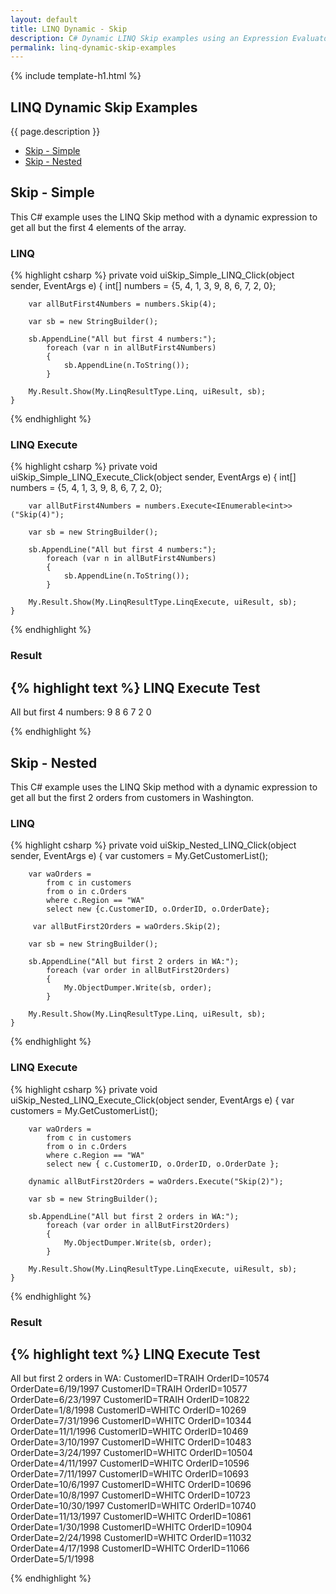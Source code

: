 ```yaml
---
layout: default
title: LINQ Dynamic - Skip
description: C# Dynamic LINQ Skip examples using an Expression Evaluator.
permalink: linq-dynamic-skip-examples
---
```


{% include template-h1.html %}

## LINQ Dynamic Skip Examples
{{ page.description }}

- [Skip - Simple](#skip---simple)
- [Skip - Nested](#skip---nested)

## Skip - Simple
This C# example uses the LINQ Skip method with a dynamic expression to get all but the first 4 elements of the array.

### LINQ
{% highlight csharp %}
private void uiSkip_Simple_LINQ_Click(object sender, EventArgs e)
    {
        int[] numbers = {5, 4, 1, 3, 9, 8, 6, 7, 2, 0};

        var allButFirst4Numbers = numbers.Skip(4);

        var sb = new StringBuilder();

        sb.AppendLine("All but first 4 numbers:");
            foreach (var n in allButFirst4Numbers)
            {
                sb.AppendLine(n.ToString());
            }

        My.Result.Show(My.LinqResultType.Linq, uiResult, sb);
    }
{% endhighlight %}

### LINQ Execute
{% highlight csharp %}
private void uiSkip_Simple_LINQ_Execute_Click(object sender, EventArgs e)
    {
        int[] numbers = {5, 4, 1, 3, 9, 8, 6, 7, 2, 0};

        var allButFirst4Numbers = numbers.Execute<IEnumerable<int>>("Skip(4)");

        var sb = new StringBuilder();

        sb.AppendLine("All but first 4 numbers:");
            foreach (var n in allButFirst4Numbers)
            {
                sb.AppendLine(n.ToString());
            }

        My.Result.Show(My.LinqResultType.LinqExecute, uiResult, sb);
    }
{% endhighlight %}

### Result
{% highlight text %}
LINQ Execute Test
------------------------------
All but first 4 numbers: 
9 
8 
6 
7 
2 
0

{% endhighlight %}

## Skip - Nested
This C# example uses the LINQ Skip method with a dynamic expression to get all but the first 2 orders from customers in Washington.

### LINQ
{% highlight csharp %}
private void uiSkip_Nested_LINQ_Click(object sender, EventArgs e)
    {
        var customers = My.GetCustomerList();

        var waOrders =
            from c in customers
            from o in c.Orders
            where c.Region == "WA"
            select new {c.CustomerID, o.OrderID, o.OrderDate};

         var allButFirst2Orders = waOrders.Skip(2);

        var sb = new StringBuilder();

        sb.AppendLine("All but first 2 orders in WA:");
            foreach (var order in allButFirst2Orders)
            {
                My.ObjectDumper.Write(sb, order);
            }

        My.Result.Show(My.LinqResultType.Linq, uiResult, sb);
    }
{% endhighlight %}

### LINQ Execute
{% highlight csharp %}
private void uiSkip_Nested_LINQ_Execute_Click(object sender, EventArgs e)
    {
        var customers = My.GetCustomerList();

        var waOrders =
            from c in customers
            from o in c.Orders
            where c.Region == "WA"
            select new { c.CustomerID, o.OrderID, o.OrderDate };

        dynamic allButFirst2Orders = waOrders.Execute("Skip(2)");

        var sb = new StringBuilder();

        sb.AppendLine("All but first 2 orders in WA:");
            foreach (var order in allButFirst2Orders)
            {
                My.ObjectDumper.Write(sb, order);
            }

        My.Result.Show(My.LinqResultType.LinqExecute, uiResult, sb);
    }
{% endhighlight %}

### Result
{% highlight text %}
LINQ Execute Test
------------------------------
All but first 2 orders in WA:
CustomerID=TRAIH OrderID=10574 OrderDate=6/19/1997
CustomerID=TRAIH OrderID=10577 OrderDate=6/23/1997
CustomerID=TRAIH OrderID=10822 OrderDate=1/8/1998
CustomerID=WHITC OrderID=10269 OrderDate=7/31/1996
CustomerID=WHITC OrderID=10344 OrderDate=11/1/1996
CustomerID=WHITC OrderID=10469 OrderDate=3/10/1997
CustomerID=WHITC OrderID=10483 OrderDate=3/24/1997
CustomerID=WHITC OrderID=10504 OrderDate=4/11/1997
CustomerID=WHITC OrderID=10596 OrderDate=7/11/1997
CustomerID=WHITC OrderID=10693 OrderDate=10/6/1997
CustomerID=WHITC OrderID=10696 OrderDate=10/8/1997
CustomerID=WHITC OrderID=10723 OrderDate=10/30/1997
CustomerID=WHITC OrderID=10740 OrderDate=11/13/1997
CustomerID=WHITC OrderID=10861 OrderDate=1/30/1998
CustomerID=WHITC OrderID=10904 OrderDate=2/24/1998
CustomerID=WHITC OrderID=11032 OrderDate=4/17/1998
CustomerID=WHITC OrderID=11066 OrderDate=5/1/1998

{% endhighlight %}
